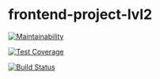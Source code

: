 # frontend-project-lvl2

[![Maintainability](https://api.codeclimate.com/v1/badges/5654f42896bed5575068/maintainability)](https://codeclimate.com/github/EgorEf/frontend-project-lvl2/maintainability)

[![Test Coverage](https://api.codeclimate.com/v1/badges/5654f42896bed5575068/test_coverage)](https://codeclimate.com/github/EgorEf/frontend-project-lvl2/test_coverage)

[![Build Status](https://travis-ci.org/EgorEf/frontend-project-lvl2.svg?branch=master)](https://travis-ci.org/EgorEf/frontend-project-lvl2)
